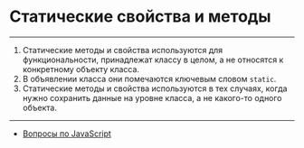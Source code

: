 # Статические свойства и методы

---

1. Статические методы и свойства используются для функциональности, принадлежат классу в целом, а не относятся к конкретному объекту класса.
2. В объявлении класса они помечаются ключевым словом `static`.
3. Статические методы и свойства используются в тех случаях, когда нужно сохранить данные на уровне класса, а не какого-то одного объекта.

---

- [Вопросы по JavaScript](../javaScript.md)
